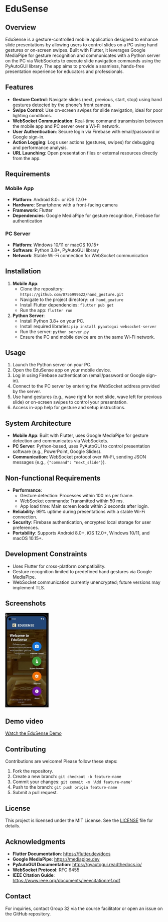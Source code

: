 # EduSense

## Overview
EduSense is a gesture-controlled mobile application designed to enhance slide presentations by allowing users to control slides on a PC using hand gestures or on-screen swipes. Built with Flutter, it leverages Google MediaPipe for gesture recognition and communicates with a Python server on the PC via WebSockets to execute slide navigation commands using the PyAutoGUI library. The app aims to provide a seamless, hands-free presentation experience for educators and professionals.

## Features
- **Gesture Control**: Navigate slides (next, previous, start, stop) using hand gestures detected by the phone's front camera.
- **Swipe Control**: Use on-screen swipes for slide navigation, ideal for poor lighting conditions.
- **WebSocket Communication**: Real-time command transmission between the mobile app and PC server over a Wi-Fi network.
- **User Authentication**: Secure login via Firebase with email/password or Google sign-in.
- **Action Logging**: Logs user actions (gestures, swipes) for debugging and performance analysis.
- **URL Launching**: Open presentation files or external resources directly from the app.

## Requirements
### Mobile App
- **Platform**: Android 8.0+ or iOS 12.0+
- **Hardware**: Smartphone with a front-facing camera
- **Framework**: Flutter
- **Dependencies**: Google MediaPipe for gesture recognition, Firebase for authentication

### PC Server
- **Platform**: Windows 10/11 or macOS 10.15+
- **Software**: Python 3.8+, PyAutoGUI library
- **Network**: Stable Wi-Fi connection for WebSocket communication

## Installation
1. **Mobile App**:
   - Clone the repository: `https://github.com/0756999622/hand_gesture.git`
   - Navigate to the project directory: `cd hand_geature`
   - Install Flutter dependencies: `flutter pub get`
   - Run the app: `flutter run`
2. **Python Server**:
   - Install Python 3.8+ on your PC.
   - Install required libraries: `pip install pyautogui websocket-server`
   - Run the server: `python server.py`
   - Ensure the PC and mobile device are on the same Wi-Fi network.

## Usage
1. Launch the Python server on your PC.
2. Open the EduSense app on your mobile device.
3. Log in using Firebase authentication (email/password or Google sign-in).
4. Connect to the PC server by entering the WebSocket address provided by the server.
5. Use hand gestures (e.g., wave right for next slide, wave left for previous slide) or on-screen swipes to control your presentation.
6. Access in-app help for gesture and setup instructions.

## System Architecture
- **Mobile App**: Built with Flutter, uses Google MediaPipe for gesture detection and communicates via WebSockets.
- **PC Server**: Python-based, uses PyAutoGUI to control presentation software (e.g., PowerPoint, Google Slides).
- **Communication**: WebSocket protocol over Wi-Fi, sending JSON messages (e.g., `{"command": "next_slide"}`).

## Non-functional Requirements
- **Performance**:
  - Gesture detection: Processes within 100 ms per frame.
  - WebSocket commands: Transmitted within 50 ms.
  - App load time: Main screen loads within 2 seconds after login.
- **Reliability**: 99% uptime during presentations with a stable Wi-Fi connection.
- **Security**: Firebase authentication, encrypted local storage for user preferences.
- **Portability**: Supports Android 8.0+, iOS 12.0+, Windows 10/11, and macOS 10.15+.

## Development Constraints
- Uses Flutter for cross-platform compatibility.
- Gesture recognition limited to predefined hand gestures via Google MediaPipe.
- WebSocket communication currently unencrypted; future versions may implement TLS.

## Screenshots

<img src="docs/assets/homes.png" alt="drawing" height="300"/>

## Demo video

[Watch the EduSense Demo](https://youtu.be/NqOs-AQkacI?si=hpzzKALl1OEmbvy7)

## Contributing
Contributions are welcome! Please follow these steps:
1. Fork the repository.
2. Create a new branch: `git checkout -b feature-name`
3. Commit your changes: `git commit -m 'Add feature-name'`
4. Push to the branch: `git push origin feature-name`
5. Submit a pull request.

## License
This project is licensed under the MIT License. See the [LICENSE](LICENSE) file for details.

## Acknowledgments
- **Flutter Documentation**: https://flutter.dev/docs
- **Google MediaPipe**: https://mediapipe.dev
- **PyAutoGUI Documentation**: https://pyautogui.readthedocs.io/
- **WebSocket Protocol**: RFC 6455[](https://tools.ietf.org/html/rfc6455)
- **IEEE Citation Guide**: https://www.ieee.org/documents/ieeecitationref.pdf

## Contact
For inquiries, contact Group 32 via the course facilitator or open an issue on the GitHub repository.
